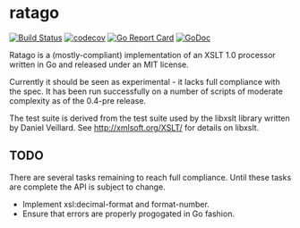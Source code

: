 ratago
======

[![Build Status](https://travis-ci.org/freemed/ratago.svg?branch=master)](https://travis-ci.org/freemed/ratago)
[![codecov](https://codecov.io/gh/freemed/ratago/branch/master/graph/badge.svg)](https://codecov.io/gh/freemed/ratago)
[![Go Report Card](https://goreportcard.com/badge/github.com/freemed/ratago)](https://goreportcard.com/report/github.com/freemed/ratago)
[![GoDoc](https://godoc.org/github.com/freemed/ratago?status.svg)](https://godoc.org/github.com/freemed/ratago)

Ratago is a (mostly-compliant) implementation of an XSLT 1.0 processor written in Go and released under an MIT license.

Currently it should be seen as experimental - it lacks full compliance with the spec. It has been run successfully on a number of scripts of moderate complexity as of the 0.4-pre release.

The test suite is derived from the test suite used by the libxslt library written by Daniel Veillard. See http://xmlsoft.org/XSLT/ for details on libxslt.

TODO
----

There are several tasks remaining to reach full compliance. Until these tasks are complete the API is subject to change.

* Implement xsl:decimal-format and format-number.
* Ensure that errors are properly progogated in Go fashion.

